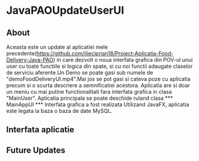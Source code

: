 # JavaPAOUpdateUserUI

## About
Aceasta este un update al aplicatiei mele precedente(https://github.com/ilieciprian18/Proiect-Aplicatia-Food-Delivery-Java-PAO) in care dezvolt o noua interfata grafica din POV-ul unui user cu toate functiile si logica din spate, si cu noi functii adaugate claselor de serviciu aferente.Un Demo se poate gasi sub numele de "demoFoodDeliveryUI.mp4".Mai jos se pot gasi si cateva poze cu aplicatia precum si o scurta descriere a semnificatiei acestora.
Aplicatia are si doar un meniu cu mai putine functionalitati fara interfata grafica in clasa "MainUser".
Aplicatia principala se poate deschide ruland clasa *** MainAppUI *** Interfata grafica a fost realizata Utilizand JavaFX, aplicatia este legata la baza o baza de date MySQL.

## Interfata aplicatie

## Future Updates


